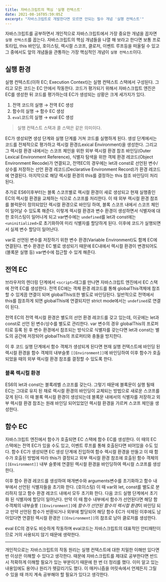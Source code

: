 ```yaml
---
title: 자바스크립트의 핵심 '실행 컨텍스트'
date: 2021-08-16T05:59:05Z
excerpt: "자바스크립트로 개발한다면 모르면 안되는 필수 개념 '실행 컨텍스트'"
---
```


자바스크립트를 공부하면서 개인적으로 자바스크립트에서 가장 중요한 개념을 꼽자면 `실행 컨텍스트`를 꼽는다. 자바스크립트의 핵심 개념들을 나열 해 보라고 한다면 보통 프로토타입, this 바인딩, 호이스팅, 렉시컬 스코프, 클로저, 이벤트 루프등을 떠올릴 수 있고 그 중에서도 앞의 개념들을 관통하는 가장 핵심적인 개념이 `실행 컨텍스트`이다.

## 실행 환경

실행 컨텍스트(이하 EC; Execution Context)는 실행 컨텍스트 스택에서 구성된다. 그리고 모든 코드는 EC 안에서 작동한다. 코드가 평가되기 위해서 자바스크립트 엔진은 EC를 생성한 뒤 코드를 평가하는데 EC가 생성되는 상황은 크게 세가지가 있다.

1. 전역 코드의 실행 → 전역 EC 생성
2. 함수의 실행 → 함수 EC 생성
3. `eval`코드의 실행 → eval EC 생성

> 실행 컨텍스트 스택과 콜 스택은 같은 의미이다.

EC가 생성되면 생성 단계와 실행 단계를 거쳐 코드를 실행하게 된다. 생성 단계에서는 코드를 전체적으로 평가하고 렉시컬 환경(Lexical Environment)을 생성한다. 그리고 그 렉시컬 환경 내에서는 스코프 체인을 위한 외부 렉시컬 환경 참조 바인딩(Outer Lexical Environment Reference), 식별자 탐색을 위한 객체 환경 레코드(Object Environment Recode)가 연결되고, 전역EC의 경우에는 let과 const로 선언된 변수/상수를 저장하는 선언 환경 레코드(Declarative Environment Record)가 환경 레코드에 연결된다. 마지막으로 해당 렉시컬 환경의 this를 결정하는 this 참조 바인딩이 처리된다.

추가로 ES6이후부터는 블록 스코프별로 렉시컬 환경이 새로 생성되고 현재 실행중인 EC의 렉시컬 환경을 교체하는 식으로 스코프를 처리한다. 이 때 외부 렉시컬 환경 참조를 블럭문이 정의되었던 렉시컬 환경으로 바인딩 하여, 블록 스코프 내에서 스코프 체인이 일어날 수 있도록 해준다.
이렇게 렉시컬 환경과 변수 환경이 생성하면서 식별자에 대한 호이스팅이 일어나게 되고 var변수에는 `undefined`를 let과 const에는 `<uninitialized>`로 초기화하여 미리 식별자를 할당하게 된다. 이후에 코드가 실행되면서 실제 변수 할당이 일어난다.

var로 선언된 변수를 저장하기 위한 변수 환경(Variable Environment)도 함께 EC에 연결된다. 변수 환경은 EC 별로 생성되기 때문에 EC내에서 렉시컬 환경이 변경되어도(블록문 실행 등) var변수에 접근할 수 있게 해준다.

## 전역 EC

브라우저의 렌더링 단계에서 `<script>`태그를 만나면 자바스크립트 엔진에서 EC 스택에 전역 EC를 생성한다. 전역 EC에는 객체 환경 레코드를 통해 globalThis객체에 참조할 수 있게끔 연결이 되며 globalThis또한 별도로 바인딩된다. 일반적으로 전역에서 this를 참조하게 되면 globalThis에 연결되지만 strict mode에서는 `undefined`로 연결이 된다.

전역 EC의 전역 렉시컬 환경은 별도의 선언 환경 레코드를 갖고 있는데, 이곳에는 let과 const로 선언 된 변수/상수를 별도로 관리한다. var 변수의 경우 globalThis의 프로퍼티로 등록 된 후 변수 환경에서 참조되는 방식으로 식별자를 갖는다면 let과 const는 별도의 공간에 저장되어 globalThis의 프로퍼티와 충돌을 방지한다.

이 후 코드 실행 단계에서 함수 객체가 생성되게 된다면 현재 실행 컨텍스트에 바인딩 된 렉시컬 환경을 함수 객체의 내부슬롯 `[[Environment]]`에 바인딩하여 이후 함수가 호출 되었을 때의 외부 렉시컬 환경 참조를 결정할 수 있도록 한다.

### 블록 렉시컬 환경

ES6의 let과 const는 블록레벨 스코프를 갖는다. 그렇기 때문에 블록문이 실행 될때 EC는 그대로 유지 된 채로 렉시컬 환경의 바인딩이 교체되는 방법으로 새로운 스코프를 갖게 된다. 이 때 블록 렉시컬 환경이 생성되는데 블록문 내에서의 식별자를 저장하고 외부 렉시컬 환경 참조는 원래 바인딩 되어있었던 렉시컬 환경을 가르켜 스코프 체인을 생성한다.

## 함수 EC

자바스크립트 엔진에서 함수가 호출되면 EC 스택에 함수 EC를 생성한다. 이 때의 EC 스택에는 전역 EC가 있을 수도 있고, 이벤트 루프를 통해 호출된다면 비어있을 수도 있다. 함수 EC가 생성되면 EC 생성 단계에 진입하여 함수 렉시컬 환경을 만들고 이 때 함수가 호출된 방법에 따라 this가 결정되고 외부 렉시컬 환경 참조에 호출된 함수 객체의 `[[Environment]]` 내부 슬롯에 연결된 렉시컬 환경을 바인딩하여 렉시컬 스코프를 생성한다.

이후 함수 환경 레코드를 생성하여 매개변수와 arguments변수를 초기화하고 함수 내부에서 선언된 식별자들을 초기화 한다. (호이스팅) 이 때 var와 let, const를 별도로 분리하지 않고 함수 환경 레코드 내에서 모두 초기화 한다. 다음 코드 실행 단계에서 초기화 된 식별자에 할당이 일어난다. 만약 이 때 함수 내부에서 함수가 선언된다면 해당 함수객체의 내부슬롯 `[[Environment]]`에 *함수가 선언된 함수의 렉시컬 환경*이 바인딩 되고 만약 선언된 함수가 반환되거나 외부에 할당되어 해당 함수 EC가 삭제된 이후에도 남아있다면 연결된 렉시컬 환경은 `[[Environment]]`의 참조로 남아 클로저를 생성한다.

eval EC의 경우도 비슷하게 작동하며 eval코드는 자바스크립트의 대표적인 안티패턴이므로 거의 사용되지 않기 때문에 생략한다.

---

개인적으로는 자바스크립트의 작동 원리는 실행 컨텍스트에 대한 치밀한 이해만 있다면 반 이상은 이해할 수 있다고 생각한다. 때문에 자바스크립트를 제대로 공부한다면 반드시 적확하게 이해할 필요가 있는 부분이기 때문에 한 번 더 정리를 했다. 이미 알고 있는 내용임에도 용어나 원리가 헷갈리기도 했다. 이 매커니즘을 머릿속에서 언제든지 그릴 수 있을 때 까지 계속 공부해야 할 필요가 있다고 생각한다.
